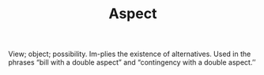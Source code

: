 ---
title: Aspect
letter: A
permalink: "/definitions/aspect.html"
body: View; object; possibility. Im-plies the existence of alternatives. Used in the
  phrases “bill with a double aspect” and “contingency with a double aspect.’’
published_at: '2018-07-07'
source: Black's Law Dictionary
layout: post
---